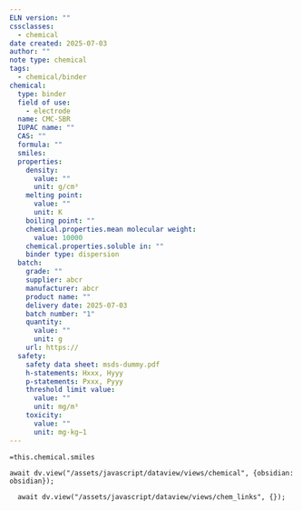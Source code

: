 ```yaml
---
ELN version: ""
cssclasses:
  - chemical
date created: 2025-07-03
author: ""
note type: chemical
tags:
  - chemical/binder
chemical:
  type: binder
  field of use:
    - electrode
  name: CMC-SBR
  IUPAC name: ""
  CAS: ""
  formula: ""
  smiles:
  properties:
    density:
      value: ""
      unit: g/cm³
    melting point:
      value: ""
      unit: K
    boiling point: ""
    chemical.properties.mean molecular weight:
      value: 10000
    chemical.properties.soluble in: ""
    binder type: dispersion
  batch:
    grade: ""
    supplier: abcr
    manufacturer: abcr
    product name: ""
    delivery date: 2025-07-03
    batch number: "1"
    quantity:
      value: ""
      unit: g
    url: https://
  safety:
    safety data sheet: msds-dummy.pdf
    h-statements: Hxxx, Hyyy
    p-statements: Pxxx, Pyyy
    threshold limit value:
      value: ""
      unit: mg/m³
    toxicity:
      value: ""
      unit: mg·kg−1
---
```


```smiles
=this.chemical.smiles
```

```dataviewjs
await dv.view("/assets/javascript/dataview/views/chemical", {obsidian: obsidian});
```

```dataviewjs
  await dv.view("/assets/javascript/dataview/views/chem_links", {});
```

